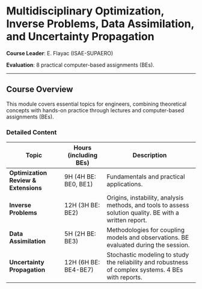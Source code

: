  # Multidisciplinary Optimization, Inverse Problems, Data Assimilation, and Uncertainty Propagation

**Course Leader**: E. Flayac (ISAE-SUPAERO)  

**Evaluation**: 8 practical computer-based assignments (BEs).  

---

## Course Overview
This module covers essential topics for engineers, combining theoretical concepts with hands-on practice through lectures and computer-based assignments (BEs).

### Detailed Content

| Topic                        | Hours (including BEs)   | Description                                                                 |
|------------------------------|-------------------------|-----------------------------------------------------------------------------|
| **Optimization Review & Extensions** | 9H (4H BE: BE0, BE1)  | Fundamentals and practical applications.                                     |
| **Inverse Problems**         | 12H (3H BE: BE2)        | Origins, instability, analysis methods, and tools to assess solution quality. BE with a written report. |
| **Data Assimilation**        | 5H (2H BE: BE3)         | Methodologies for coupling models and observations. BE evaluated during the session. |
| **Uncertainty Propagation**  | 12H (6H BE: BE4-BE7)    | Stochastic modeling to study the reliability and robustness of complex systems. 4 BEs with reports. |
